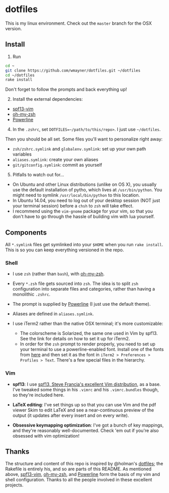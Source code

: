 dotfiles
========

This is my linux environment. Check out the `master` branch for the OSX version.


Install
-------

1. Run

  ```sh
  cd ~
  git clone https://github.com/wmayner/dotfiles.git ~/dotfiles
  cd ~/dotfiles
  rake install
  ```

  Don't forget to follow the prompts and back everything up!

2. Install the external dependencies:
  * [spf13-vim][1]
  * [oh-my-zsh][2]
  * [Powerline][4]

4. In the `.zshrc`, set `DOTFILES=~/path/to/this/repo>`. I just use `~/dotfiles`.

Then you should be all set. Some files you'll want to personalize right away:

- `zsh/zshrc.symlink` and `globalenv.symlink`: set up your own path variables
- `aliases.symlink`: create your own aliases
- `git/gitconfig.symlink`: commit as yourself

5. Pitfalls to watch out for...
  * On Ubuntu and other Linux distributions (unlike on OS X), you usually use the default installation of pytho, which lives at `/usr/bin/python`. You might need to symlink `/usr/local/bin/python` to this location. 
  * In Ubuntu 14.04, you need to log out of your desktop session (NOT just your terminal session) before a `chsh` to `zsh` will take effect. 
  * I recommend using the `vim-gnome` package for your vim, so that you don't have to go through the hassle of building vim with lua yourself.


Components
----------

All `*.symlink` files get symlinked into your `$HOME` when you run `rake
install`. This is so you can keep everything versioned in the repo.

### Shell ###

* I use `zsh` (rather than `bash`), with [oh-my-zsh][2].

* Every `*.zsh` file gets sourced into `zsh`. The idea is to split `zsh`
  configuration into separate files and categories, rather than having a
  monolithic `.zshrc`.

* The prompt is supplied by [Powerline][4] (I just use the default theme).

* Aliases are defined in `aliases.symlink`.

* I use iTerm2 rather than the native OSX terminal; it's more customizable:

  - The colorscheme is Solarized, the same one used in Vim by spf13. See the
    link for details on how to set it up for iTerm2.
  - In order for the `zsh` prompt to render properly, you need to set up your
    terminal to use a powerline-enabled font. Install one of the fonts from
    [here](https://github.com/Lokaltog/powerline-fonts) and then set it as the
    font in `iTerm2 > Preferences > Profiles > Text`.
    There's a few special files in the hierarchy.

### Vim ###

- **spf13**:
  I use [spf13, Steve Francia's excellent Vim distribution][1], as a base. I've
  tweaked some things in his `.vimrc` and his `.vimrc.bundles` though, so
  they're included here.

- **LaTeX editing**:
  I've set things up so that you can use Vim and the pdf viewer Skim to edit
  LaTeX and see a near-continuous preview of the output (it updates after every
  insert and on every write).

- **Obsessive keymapping optimization**:
  I've got a bunch of key mappings, and they're reasonably well-documented.
  Check 'em out if you're also obsessed with vim optimization!


Thanks
------

The structure and content of this repo is inspired by @holman's [dotfiles][3];
the Rakefile is entirely his, and so are parts of this README. As mentioned
above, [spf13-vim][1], [oh-my-zsh][2], and [Powerline][4] form the basis of my
vim and shell configuration. Thanks to all the people involved in these
excellent projects.

[1]: https://github.com/spf13/spf13-vim "spf13-vim"
[2]: https://github.com/robbyrussell/oh-my-zsh "oh-my-zsh"
[3]: https://github.com/holman/dotfiles "holman/dotfiles"
[4]: https://github.com/powerline/powerline "powerline"

